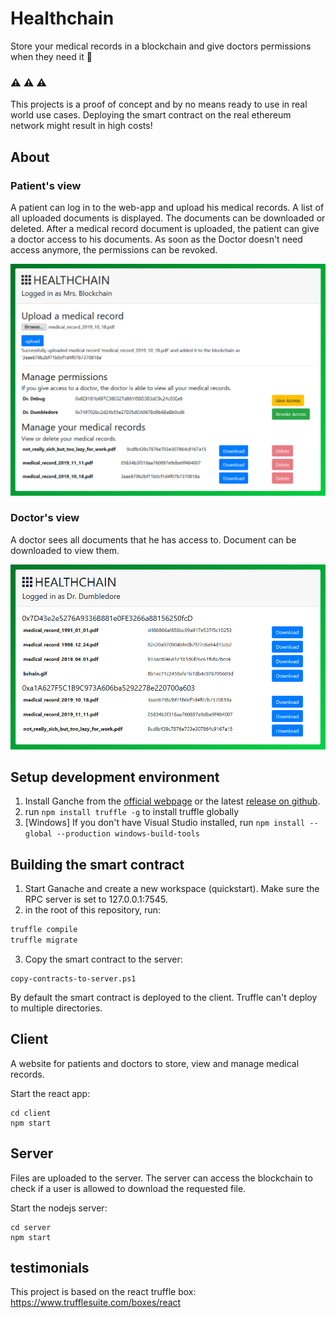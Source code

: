 # Healthchain

Store your medical records in a blockchain and give doctors permissions when they need it :hospital:

### :warning: :warning: :warning:
This projects is a proof of concept and by no means ready to use in real world use cases. Deploying the smart contract on the real ethereum network might result in high costs!

## About

### Patient's view

A patient can log in to the web-app and upload his medical records.
A list of all uploaded documents is displayed. The documents can be downloaded or deleted. After a medical record document is uploaded, the patient can give a doctor access to his documents. As soon as the Doctor doesn't need access anymore, the permissions can be revoked.

![](images/patient_view.jpg)

### Doctor's view

A doctor sees all documents that he has access to. Document can be downloaded to view them.

![](images/doctor_view.jpg)

## Setup development environment

1. Install Ganche from the [official webpage](https://www.trufflesuite.com/ganache) or the latest [release on github](https://github.com/trufflesuite/ganache/releases).
2. run `npm install truffle -g` to install truffle globally
3. [Windows] If you don't have Visual Studio installed, run `npm install --global --production windows-build-tools`

## Building the smart contract

1. Start Ganache and create a new workspace (quickstart). Make sure the RPC server is set to 127.0.0.1:7545.
2. in the root of this repository, run:
```bash
truffle compile
truffle migrate
```
3. Copy the smart contract to the server:
```
copy-contracts-to-server.ps1
```
By default the smart contract is deployed to the client. Truffle can't deploy to multiple directories.

## Client

A website for patients and doctors to store, view and manage medical records.

Start the react app:
```
cd client
npm start
```

## Server
Files are uploaded to the server. The server can access the blockchain to check if a user is allowed to download the requested file.

Start the nodejs server:
```
cd server
npm start
```

## testimonials

This project is based on the react truffle box: https://www.trufflesuite.com/boxes/react
